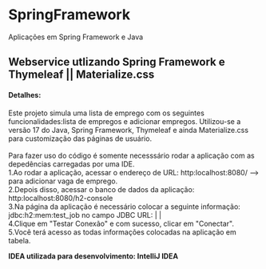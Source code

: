 # SpringFramework
Aplicações em Spring Framework e Java 
 
 
<h2>Webservice utlizando Spring Framework e Thymeleaf || Materialize.css</h2>

<h4>Detalhes:</h4>
Este projeto simula uma lista de emprego com os seguintes funcionalidades:lista de empregos e adicionar empregos.
Utilizou-se a versão 17 do Java, Spring Framework, Thymeleaf e ainda Materialize.css para customização das páginas
de usuário<html>.
 <br><br>
 Para fazer uso do código é somente necesssário rodar a aplicação com as depedências carregadas por uma IDE. <br>
 1.Ao rodar a aplicação, acessar o endereço de URL: http:localhost:8080/    --> para adicionar vaga de emprego.<br> 
 2.Depois disso, acessar o banco de dados da aplicação: http:localhost:8080/h2-console   <br>
 3.Na página da aplicação é necessário colocar a seguinte informação: jdbc:h2:mem:test_job   no campo JDBC URL: |                  |<br>
 4.Clique em "Testar Conexão" e com sucesso, clicar em "Conectar". <br>
 5.Você terá acesso as todas informações colocadas na aplicação em tabela. <br>

 
 <strong>IDEA utilizada para desenvolvimento: IntelliJ IDEA</strong>
